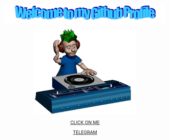 ![Header](https://github.com/m4deme1ns4ne/m4deme1ns4ne/blob/main/assets/welcome.png)

<p align="center">
  <img width="320" height="267" src="https://github.com/m4deme1ns4ne/m4deme1ns4ne/blob/main/assets/music.gif">
</p>

<p align="center">
  <a href="https://www.youtube.com/watch?v=dQw4w9WgXcQ">CLICK ON ME</a>
</p>

<p align="center">
  <a href="https://t.me/m4demeinsane">TELEGRAM</a>
</p>
